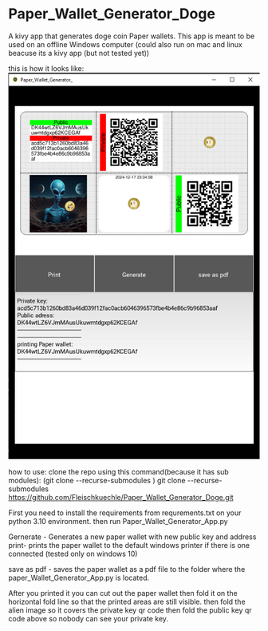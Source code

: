 # Paper_Wallet_Generator_Doge
A kivy app that generates doge coin Paper wallets.
This app is meant to be used on an offline Windows computer 
(could also run on mac and linux beacuse its a kivy app (but not tested yet))


this is how it looks like:
![alt text](Paper_Wallet_Generator01.png)

how to use:
clone the repo using this command(because it has sub modules):
(git clone --recurse-submodules <main-repo-url>)
git clone --recurse-submodules https://github.com/Fleischkuechle/Paper_Wallet_Generator_Doge.git

First you need to install the requirements from requrements.txt on your python 3.10 environment.
then run Paper_Wallet_Generator_App.py

Gernerate - Generates a new paper wallet with new public key and address
print- prints the paper wallet to the default windows printer if there is one connected 
        (tested only on windows 10)

save as pdf - saves the paper wallet as a pdf file to the folder where the paper_Wallet_Generator_App.py
                is located.

After you printed it you can cut out the paper wallet 
then fold it on the horizontal fold line so that the printed areas are still visible.
then fold the alien image so it covers the private key qr code
then fold the public key qr code above so nobody can see your private key.